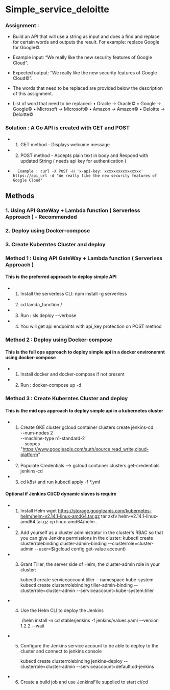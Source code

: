 # Simple_service_deloitte

### Assignment :
-	Build an API that will use a string as input and does a find and replace for certain words and outputs the result. For example: replace Google for Google©. 
-	Example input: 	“We really like the new security features of Google Cloud”. 
-	Expected output: 	“We really like the new security features of Google Cloud©”.
-	The words that need to be replaced are provided below the description of this assignment.

-	List of word that need to be replaced:
	•	Oracle -> Oracle©
	•	Google -> Google©
	•	Microsoft -> Microsoft©
	•	Amazon -> Amazon©
	•	Deloitte -> Deloitte©

### Solution : A Go API is created with GET and POST  
-	1. GET method - Displays welcome message
-	2. POST method - Accepts plain text in body and Respond with updated String  ( needs api key for authentication )
-		Example : curl -X POST -H 'x-api-key: xxxxxxxxxxxxxxxx' https://api_url -d 'We really like the new security features of Google Cloud'

## Methods 

### 1. Using API GateWay + Lambda function ( Serverless Approach ) - Recommended 
### 2. Deploy using Docker-compose 
### 3. Create Kuberntes Cluster and deploy 


### Method 1 : Using API GateWay + Lambda function ( Serverless Approach )

#### This is the preferred approach to deploy simple API 

- 1. Install the serverless CLI:   npm install -g serverless
- 2. cd lamda_function /
- 3. Run : sls deploy --verbose 
- 4. You will get api endpoints with api_key protection on POST method


### Method 2 : Deploy using Docker-compose

#### This is the full ops approach to deploy simple api in a docker environemnt using docker-compose
- 1. Install docker and docker-compose if not present 
- 2. Run : docker-compose up -d 

### Method 3 : Create Kuberntes Cluster and deploy 

#### This is the mid ops approach to deploy simple api in a kubernetes cluster
- 1. Create GKE cluster 
		gcloud container clusters create jenkins-cd \
        --num-nodes 2 \
        --machine-type n1-standard-2 \
        --scopes "https://www.googleapis.com/auth/source.read_write,cloud-platform"
		
- 2. Populate Credentials --> gcloud container clusters get-credentials jenkins-cd
- 3. cd k8s/ and run kubectl apply -f *.yml

#### Optional if Jenkins CI/CD  dynamic slaves is require 
- 1. Install Helm 
		wget https://storage.googleapis.com/kubernetes-helm/helm-v2.14.1-linux-amd64.tar.gz
		tar zxfv helm-v2.14.1-linux-amd64.tar.gz
		cp linux-amd64/helm .
		
- 2. Add yourself as a cluster administrator in the cluster's RBAC so that you can give Jenkins permissions in the cluster:
		kubectl create clusterrolebinding cluster-admin-binding --clusterrole=cluster-admin --user=$(gcloud config get-value account)
		
- 3. Grant Tiller, the server side of Helm, the cluster-admin role in your cluster:

		kubectl create serviceaccount tiller --namespace kube-system
		kubectl create clusterrolebinding tiller-admin-binding --clusterrole=cluster-admin --serviceaccount=kube-system:tiller
		
- 4. Use the Helm CLI to deploy the Jenkins

		./helm install -n cd stable/jenkins -f jenkins/values.yaml --version 1.2.2 --wait		
		
- 5. Configure the Jenkins service account to be able to deploy to the cluster and connect to jenkins console

		kubectl create clusterrolebinding jenkins-deploy --clusterrole=cluster-admin --serviceaccount=default:cd-jenkins
- 6. Create a build job and use JenkinsFile supplied to start ci/cd 